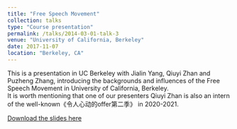 ```yaml
---
title: "Free Speech Movement"
collection: talks
type: "Course presentation"
permalink: /talks/2014-03-01-talk-3
venue: "University of California, Berkeley"
date: 2017-11-07
location: "Berkeley, CA"
---
```




This is a presentation in UC Berkeley with Jialin Yang, Qiuyi Zhan and Puzheng Zhang, introducing the backgrounds and influences of the Free Speech Movement in University of California, Berkeley. <br>
It is worth mentioning that one of our presenters Qiuyi Zhan is also an intern of the well-known《令人心动的offer第二季》 in 2020-2021.

[Download the slides here](http://ziyanzheng.github.io/files/Free%20Speech%20Movement.pdf)
